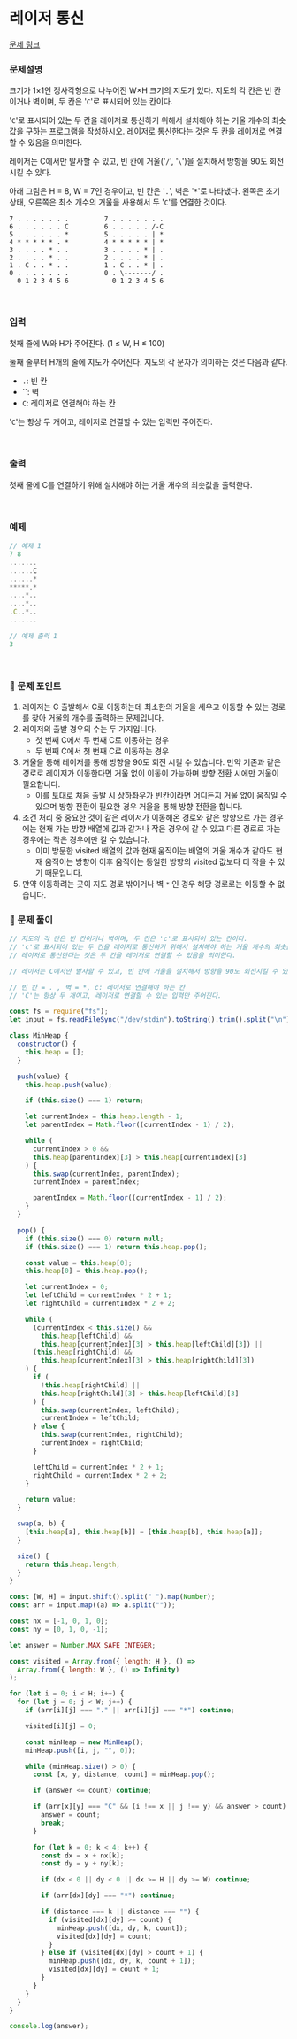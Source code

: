 # **레이저 통신**

[문제 링크](https://www.acmicpc.net/problem/6087)

### 문제설명

크기가 1×1인 정사각형으로 나누어진 W×H 크기의 지도가 있다. 지도의 각 칸은 빈 칸이거나 벽이며, 두 칸은 '`C`'로 표시되어 있는 칸이다.

'`C`'로 표시되어 있는 두 칸을 레이저로 통신하기 위해서 설치해야 하는 거울 개수의 최솟값을 구하는 프로그램을 작성하시오. 레이저로 통신한다는 것은 두 칸을 레이저로 연결할 수 있음을 의미한다.

레이저는 C에서만 발사할 수 있고, 빈 칸에 거울('`/`', '`\`')을 설치해서 방향을 90도 회전시킬 수 있다.

아래 그림은 H = 8, W = 7인 경우이고, 빈 칸은 '`.`', 벽은 '`*`'로 나타냈다. 왼쪽은 초기 상태, 오른쪽은 최소 개수의 거울을 사용해서 두 '`C`'를 연결한 것이다.

```
7 . . . . . . .         7 . . . . . . .
6 . . . . . . C         6 . . . . . /-C
5 . . . . . . *         5 . . . . . | *
4 * * * * * . *         4 * * * * * | *
3 . . . . * . .         3 . . . . * | .
2 . . . . * . .         2 . . . . * | .
1 . C . . * . .         1 . C . . * | .
0 . . . . . . .         0 . \-------/ .
  0 1 2 3 4 5 6           0 1 2 3 4 5 6
```

<br>

### 입력

첫째 줄에 W와 H가 주어진다. (1 ≤ W, H ≤ 100)

둘째 줄부터 H개의 줄에 지도가 주어진다. 지도의 각 문자가 의미하는 것은 다음과 같다.

- `.`: 빈 칸
- ``: 벽
- `C`: 레이저로 연결해야 하는 칸

'`C`'는 항상 두 개이고, 레이저로 연결할 수 있는 입력만 주어진다.

<br>

### 출력

첫째 줄에 C를 연결하기 위해 설치해야 하는 거울 개수의 최솟값을 출력한다.

<br>

### 예제

```jsx
// 예제 1
7 8
.......
......C
......*
*****.*
....*..
....*..
.C..*..
.......

// 예제 출력 1
3
```

<br>

### 📕 문제 포인트

1. 레이저는 C 출발해서 C로 이동하는데 최소한의 거울을 세우고 이동할 수 있는 경로를 찾아 거울의 개수를 출력하는 문제입니다.
2. 레이저의 출발 경우의 수는 두 가지입니다.
   - 첫 번째 C에서 두 번째 C로 이동하는 경우
   - 두 번째 C에서 첫 번째 C로 이동하는 경우
3. 거울을 통해 레이저를 통해 방향을 90도 회전 시킬 수 있습니다. 만약 기존과 같은 경로로 레이저가 이동한다면 거울 없이 이동이 가능하며 방향 전환 시에만 거울이 필요합니다.
   - 이를 토대로 처음 출발 시 상하좌우가 빈칸이라면 어디든지 거울 없이 움직일 수 있으며 방향 전환이 필요한 경우 거울을 통해 방향 전환을 합니다.
4. 조건 처리 중 중요한 것이 같은 레이저가 이동해온 경로와 같은 방향으로 가는 경우에는 현재 가는 방향 배열에 값과 같거나 작은 경우에 갈 수 있고 다른 경로로 가는 경우에는 작은 경우에만 갈 수 있습니다.
   - 이미 방문한 visited 배열의 값과 현재 움직이는 배열의 거울 개수가 같아도 현재 움직이는 방향이 이후 움직이는 동일한 방향의 visited 값보다 더 작을 수 있기 때문입니다.
5. 만약 이동하려는 곳이 지도 경로 밖이거나 벽 `*` 인 경우 해당 경로로는 이동할 수 없습니다.

### 📝 문제 풀이

```js
// 지도의 각 칸은 빈 칸이거나 벽이며, 두 칸은 'c'로 표시되어 있는 칸이다.
// 'c'로 표시되어 있는 두 칸을 레이저로 통신하기 위해서 설치해야 하는 거울 개수의 최솟값을 구해라
// 레이저로 통신한다는 것은 두 칸을 레이저로 연결할 수 있음을 의미한다.

// 레이저는 C에서만 발사할 수 있고, 빈 칸에 거울을 설치해서 방향을 90도 회전시킬 수 있다.

// 빈 칸 = . , 벽 = *, c: 레이저로 연결해야 하는 칸
// 'C'는 항상 두 개이고, 레이저로 연결할 수 있는 입력만 주어진다.

const fs = require("fs");
let input = fs.readFileSync("/dev/stdin").toString().trim().split("\n");

class MinHeap {
  constructor() {
    this.heap = [];
  }

  push(value) {
    this.heap.push(value);

    if (this.size() === 1) return;

    let currentIndex = this.heap.length - 1;
    let parentIndex = Math.floor((currentIndex - 1) / 2);

    while (
      currentIndex > 0 &&
      this.heap[parentIndex][3] > this.heap[currentIndex][3]
    ) {
      this.swap(currentIndex, parentIndex);
      currentIndex = parentIndex;

      parentIndex = Math.floor((currentIndex - 1) / 2);
    }
  }

  pop() {
    if (this.size() === 0) return null;
    if (this.size() === 1) return this.heap.pop();

    const value = this.heap[0];
    this.heap[0] = this.heap.pop();

    let currentIndex = 0;
    let leftChild = currentIndex * 2 + 1;
    let rightChild = currentIndex * 2 + 2;

    while (
      (currentIndex < this.size() &&
        this.heap[leftChild] &&
        this.heap[currentIndex][3] > this.heap[leftChild][3]) ||
      (this.heap[rightChild] &&
        this.heap[currentIndex][3] > this.heap[rightChild][3])
    ) {
      if (
        !this.heap[rightChild] ||
        this.heap[rightChild][3] > this.heap[leftChild][3]
      ) {
        this.swap(currentIndex, leftChild);
        currentIndex = leftChild;
      } else {
        this.swap(currentIndex, rightChild);
        currentIndex = rightChild;
      }

      leftChild = currentIndex * 2 + 1;
      rightChild = currentIndex * 2 + 2;
    }

    return value;
  }

  swap(a, b) {
    [this.heap[a], this.heap[b]] = [this.heap[b], this.heap[a]];
  }

  size() {
    return this.heap.length;
  }
}

const [W, H] = input.shift().split(" ").map(Number);
const arr = input.map((a) => a.split(""));

const nx = [-1, 0, 1, 0];
const ny = [0, 1, 0, -1];

let answer = Number.MAX_SAFE_INTEGER;

const visited = Array.from({ length: H }, () =>
  Array.from({ length: W }, () => Infinity)
);

for (let i = 0; i < H; i++) {
  for (let j = 0; j < W; j++) {
    if (arr[i][j] === "." || arr[i][j] === "*") continue;

    visited[i][j] = 0;

    const minHeap = new MinHeap();
    minHeap.push([i, j, "", 0]);

    while (minHeap.size() > 0) {
      const [x, y, distance, count] = minHeap.pop();

      if (answer <= count) continue;

      if (arr[x][y] === "C" && (i !== x || j !== y) && answer > count) {
        answer = count;
        break;
      }

      for (let k = 0; k < 4; k++) {
        const dx = x + nx[k];
        const dy = y + ny[k];

        if (dx < 0 || dy < 0 || dx >= H || dy >= W) continue;

        if (arr[dx][dy] === "*") continue;

        if (distance === k || distance === "") {
          if (visited[dx][dy] >= count) {
            minHeap.push([dx, dy, k, count]);
            visited[dx][dy] = count;
          }
        } else if (visited[dx][dy] > count + 1) {
          minHeap.push([dx, dy, k, count + 1]);
          visited[dx][dy] = count + 1;
        }
      }
    }
  }
}

console.log(answer);
```

